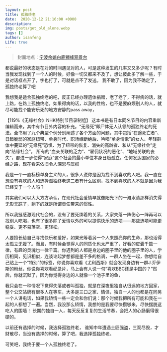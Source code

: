 ```yaml
---
layout: post
title: 孤独终老
date:  2020-12-12 21:16:00 +0900
description: 
img: posts/get_old_alone.webp
tags: []
author: isanfeng
Life: true
---
```

> 封面地点：<a href="https://j.map.baidu.com/b5/zk3" target="_blank">宁波余姚白鹿狮峰观景台</a>

都说最好的状态是在对的时间遇见对的人，可是这种发生的几率又又多少呢？有时当我发现找到了一个人的时候，好像一切又都来不及了，想让彼此多了解一些，于是对话框点开了，字也打了，可就是点不了发送。
我不敢了，因为我不确定了，孤独终老算了吧

我想我是适合孤独终老的吧，反正已经办理遗体捐赠，老了老了，不得病的话，就上路，在路上孤独终老，如果得病的话，以我的性格，也不是要麻烦别人的人，就尽可能找个能安乐死的地方安静的pass away，

【119%《无缘社会》NHK特别节目录制组】
这本书是有日本同名节目的内容重新编辑而来，其中有节目外内容的补充。“无缘死”即尸体无人认领的孤独终老的死法。全书用了九个典型个例分别阐述了各个方面的问题，其中包括“在途死亡者”、日趋脆弱的家庭纽带、单身时代、职场缘断绝后、吟唱“单身情歌”的女人、年轻群体中蔓延的“无缘死”恐惧、为了纽带的恢复、消失的高龄者、和从“无缘社会”走向“结缘社会”。
所有的“血亲关联的乏力”、“雇佣状况的恶化”、“地域关联的丧失”，都进一步使得“家庭”这个社会的最小单位本身日趋孤立。任何发达国家的必经之路，现在看来依旧令人深思与压抑

我是一个一直标榜单身主义的人，很多人说你是因为找不到喜欢的人吧。我一直在想没有喜欢的人和选择孤独终老这二者有什么区别，找不到喜欢的人不就是因为我已经安于一个人吗？

其实我们可以大大方方承认，在现代社会爱情早就像阳光下的一滩水渍那样消失得无影无踪了，剩下的就是所谓责任带来的惯性。

所以我挺感激现代社会的，没有了要死绑着的关系，大家失落一阵伤心一阵再可以找别人吃喝，也有了很多除了爱情以外的可以提供快乐的选项——那些选项可能更稳妥、更不易落空、更轻松。

人要擅长给自己寻找快乐和爱好，如果光等着另一个人来照亮你的生命，那也活得太孤立无援了。而且，有时候会觉得人的同质化也太严重了，好看的皮囊千篇一律，有趣的灵魂也一律千篇。你遇到的人都是身边的圈子里的他的圈子里的人，学历相同，见识相似，连谈论起梦想都是差不多的格调，一群人坐在一起，你想给自己贴上一个“特别”的标签，你说你喜欢看《尤利西斯》就会发现身边有一群J.乔伊斯的粉丝，你说你喜欢看纪录片，马上会有人说一句“喜欢BBC还是中国的？”然后，你就沉默了，因为你觉得身边的人就像一个池子里的鱼，

我只会在一种情况下觉得失落或者叫孤独，就是在深夜里独自从很远的地方回家，整个公交站牌有很多人在等车，大多是三口之家、情侣，独自一人的也都是在同另一个人讲电话，如果我矫情一些一定会和你们说：那个时候我把所有可能和我在一起的人都想了一遍。当然，我没那么矫情，我想的是我要尽快攒够米，尽快摆脱这吃人的围墙！
长期的独自一人，每天反反复复的生活节奏，会把人的心肠磨得很硬的。

以前还有选择的时候，我选择孤独终老， 谁知中年遭遇土匪强盗，三观尽毁，才财散尽，当没有选择的时候，算了吧，我选择孤独终老。

可笑吧，我终于要一个人孤独终老了。
